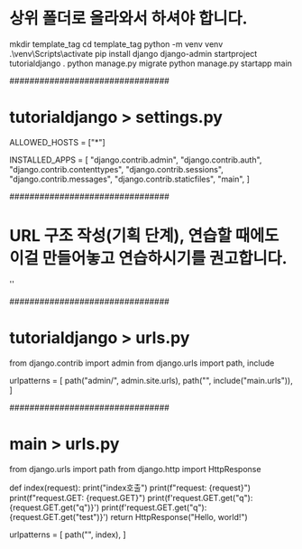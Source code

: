 # 상위 폴더로 올라와서 하셔야 합니다.

mkdir template_tag
cd template_tag
python -m venv venv
.\venv\Scripts\activate
pip install django
django-admin startproject tutorialdjango .
python manage.py migrate
python manage.py startapp main

################################
# tutorialdjango > settings.py

ALLOWED_HOSTS = ["*"]

INSTALLED_APPS = [
    "django.contrib.admin",
    "django.contrib.auth",
    "django.contrib.contenttypes",
    "django.contrib.sessions",
    "django.contrib.messages",
    "django.contrib.staticfiles",
    "main",
]

################################

# URL 구조 작성(기획 단계), 연습할 때에도 이걸 만들어놓고 연습하시기를 권고합니다.

''

################################
# tutorialdjango > urls.py

from django.contrib import admin
from django.urls import path, include

urlpatterns = [
    path("admin/", admin.site.urls),
    path("", include("main.urls")),
]

################################
# main > urls.py

from django.urls import path
from django.http import HttpResponse


def index(request):
    print("index호출")
    print(f"request: {request}")
    print(f"request.GET: {request.GET}")
    print(f'request.GET.get("q"): {request.GET.get("q")}')
    print(f'request.GET.get("q"): {request.GET.get("test")}')
    return HttpResponse("Hello, world!")


urlpatterns = [
    path("", index),
]